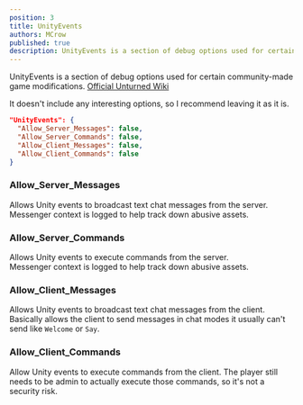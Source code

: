 ```yaml
---
position: 3
title: UnityEvents
authors: MCrow
published: true
description: UnityEvents is a section of debug options used for certain community-made game modifications.
---
```


UnityEvents is a section of debug options used for certain community-made game modifications.
[Official Unturned Wiki](https://unturned.wiki.gg/wiki/Gameplay_config#Unity_Events)

It doesn't include any interesting options, so I recommend leaving it as it is.

```json
"UnityEvents": {
  "Allow_Server_Messages": false,
  "Allow_Server_Commands": false,
  "Allow_Client_Messages": false,
  "Allow_Client_Commands": false
}
```

### Allow_Server_Messages
Allows Unity events to broadcast text chat messages from the server.
Messenger context is logged to help track down abusive assets.

### Allow_Server_Commands
Allows Unity events to execute commands from the server.  
Messenger context is logged to help track down abusive assets.

### Allow_Client_Messages
Allows Unity events to broadcast text chat messages from the client.
Basically allows the client to send messages in chat modes it usually can't send like `Welcome` or `Say`.

### Allow_Client_Commands
Allow Unity events to execute commands from the client.
The player still needs to be admin to actually execute those commands, so it's not a security risk.